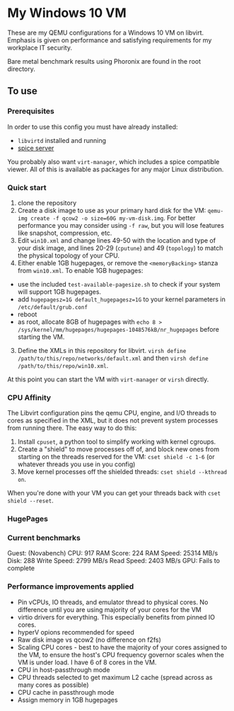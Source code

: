 # My Windows 10 VM

These are my QEMU configurations for a Windows 10 VM on libvirt. Emphasis is given on performance and satisfying requirements for my workplace IT security.

Bare metal benchmark results using Phoronix are found in the root directory.

## To use

### Prerequisites
In order to use this config you must have already installed:

- `libvirtd` installed and running
- [spice server](https://www.spice-space.org/download.html#server)

You probably also want `virt-manager`, which includes a spice compatible viewer. All of this is available as packages for any major Linux distribution.

### Quick start

1) clone the repository
2) Create a disk image to use as your primary hard disk for the VM: `qemu-img create -f qcow2 -o size=60G my-vm-disk.img`. For better performance you may consider using `-f raw`, but you will lose features like snapshot, compression, etc.
2) Edit `win10.xml` and change lines 49-50 with the location and type of your disk image, and lines 20-29 (`cputune`) and 49 (`topology`) to match the physical topology of your CPU.
3) Either enable 1GB hugepages, or remove the `<memoryBacking>` stanza from `win10.xml`.  To enable 1GB hugepages:
  * use the included `test-available-pagesize.sh` to check if your system will support 1GB hugepages.
  * add `hugepagesz=1G default_hugepagesz=1G` to your kernel parameters in `/etc/default/grub.conf`
  * reboot
  * as root, allocate 8GB of hugepages with `echo 8 > /sys/kernel/mm/hugepages/hugepages-1048576kB/nr_hugepages` before starting the VM.
3) Define the XMLs in this repository for libvirt. `virsh define /path/to/this/repo/networks/default.xml` and then `virsh define /path/to/this/repo/win10.xml`.

At this point you can start the VM with `virt-manager` or `virsh` directly.

### CPU Affinity

The Libvirt configuration pins the qemu CPU, engine, and I/O threads to cores as specified in the XML, but it does not prevent system processes from running there. The easy way to do this:

1) Install `cpuset`, a python tool to simplify working with kernel cgroups.
2) Create a "shield" to move processes off of, and block new ones from starting on the threads reserved for the VM: `cset shield -c 1-6` (or whatever threads you use in you config)
2) Move kernel processes off the shielded threads: `cset shield --kthread on`.

When you're done with your VM you can get your threads back with `cset shield --reset`.


### HugePages



### Current benchmarks

Guest: (Novabench)
CPU: 917
RAM Score: 224
RAM Speed: 25314 MB/s
Disk: 288
Write Speed: 2799 MB/s
Read Speed: 2403 MB/s 
GPU: Fails to complete

### Performance improvements applied

* Pin vCPUs, IO threads, and emulator thread to physical cores. No difference until you are using majority of your cores for the VM
* virtio drivers for everything. This especially benefits from pinned IO cores.
* hyperV opions recommended for speed
* Raw disk image vs qcow2 (no difference on f2fs)
* Scaling CPU cores - best to have the majority of your cores assigned to the VM, to ensure the host's CPU frequency governor scales when the VM is under load. I have 6 of 8 cores in the VM.
* CPU in host-passthrough mode
* CPU threads selected to get maximum L2 cache (spread across as many cores as possible)
* CPU cache in passthrough mode
* Assign memory in 1GB hugepages
